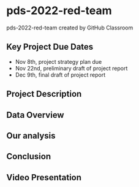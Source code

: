 # pds-2022-red-team
pds-2022-red-team created by GitHub Classroom

## Key Project Due Dates
* Nov 8th, project strategy plan due
* Nov 22nd, preliminary draft of project report
* Dec 9th, final draft of project report



## Project Description
## Data Overview
## Our analysis
## Conclusion
## Video Presentation
